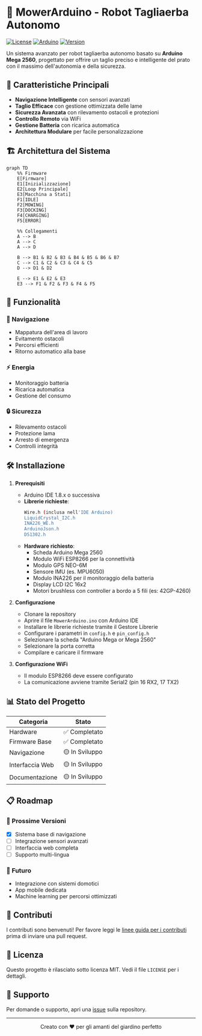 # 🤖 MowerArduino - Robot Tagliaerba Autonomo

[![License](https://img.shields.io/badge/License-MIT-blue.svg)](https://opensource.org/licenses/MIT)
[![Arduino](https://img.shields.io/badge/Arduino%20Mega%202560-Compatible-00979D?logo=arduino)](https://store.arduino.cc/products/arduino-mega-2560-rev3)
[![Version](https://img.shields.io/badge/Version-0.0.1-blue)](https://github.com/evlas/MowerArduino)

Un sistema avanzato per robot tagliaerba autonomo basato su **Arduino Mega 2560**, progettato per offrire un taglio preciso e intelligente del prato con il massimo dell'autonomia e della sicurezza.

## 🌟 Caratteristiche Principali

- **Navigazione Intelligente** con sensori avanzati
- **Taglio Efficace** con gestione ottimizzata delle lame
- **Sicurezza Avanzata** con rilevamento ostacoli e protezioni
- **Controllo Remoto** via WiFi
- **Gestione Batteria** con ricarica automatica
- **Architettura Modulare** per facile personalizzazione

## 🏗 Architettura del Sistema

```mermaid
graph TD
    %% Firmware
    E[Firmware]
    E1[Inizializzazione]
    E2[Loop Principale]
    E3[Macchina a Stati]
    F1[IDLE]
    F2[MOWING]
    F3[DOCKING]
    F4[CHARGING]
    F5[ERROR]
    
    %% Collegamenti
    A --> B
    A --> C
    A --> D
    
    B --> B1 & B2 & B3 & B4 & B5 & B6 & B7
    C --> C1 & C2 & C3 & C4 & C5
    D --> D1 & D2
    
    E --> E1 & E2 & E3
    E3 --> F1 & F2 & F3 & F4 & F5
```

## 🚀 Funzionalità

### 🧭 Navigazione
- Mappatura dell'area di lavoro
- Evitamento ostacoli
- Percorsi efficienti
- Ritorno automatico alla base

### ⚡ Energia
- Monitoraggio batteria
- Ricarica automatica
- Gestione del consumo

### 🔒 Sicurezza
- Rilevamento ostacoli
- Protezione lama
- Arresto di emergenza
- Controlli integrità

## 🛠 Installazione

1. **Prerequisiti**
   - Arduino IDE 1.8.x o successiva
   - **Librerie richieste**:
     ```bash
     Wire.h (inclusa nell'IDE Arduino)
     LiquidCrystal_I2C.h
     INA226_WE.h
     ArduinoJson.h
     DS1302.h
     ```
   - **Hardware richiesto**:
     - Scheda Arduino Mega 2560
     - Modulo WiFi ESP8266 per la connettività
     - Modulo GPS NEO-6M
     - Sensore IMU (es. MPU6050)
     - Modulo INA226 per il monitoraggio della batteria
     - Display LCD I2C 16x2
     - Motori brushless con controller a bordo a 5 fili (es: 42GP-4260)

2. **Configurazione**
   - Clonare la repository
   - Aprire il file `MowerArduino.ino` con Arduino IDE
   - Installare le librerie richieste tramite il Gestore Librerie
   - Configurare i parametri in `config.h` e `pin_config.h`
   - Selezionare la scheda "Arduino Mega or Mega 2560"
   - Selezionare la porta corretta
   - Compilare e caricare il firmware

3. **Configurazione WiFi**
   - Il modulo ESP8266 deve essere configurato
   - La comunicazione avviene tramite Serial2 (pin 16 RX2, 17 TX2)

## 📊 Stato del Progetto

| Categoria | Stato |
|-----------|-------|
| Hardware | ✅ Completato |
| Firmware Base | ✅ Completato |
| Navigazione | 🟡 In Sviluppo |
| Interfaccia Web | 🟡 In Sviluppo |
| Documentazione | 🟡 In Sviluppo |

## 📋 Roadmap

### 🎯 Prossime Versioni
- [x] Sistema base di navigazione
- [ ] Integrazione sensori avanzati
- [ ] Interfaccia web completa
- [ ] Supporto multi-lingua

### 🔮 Futuro
- Integrazione con sistemi domotici
- App mobile dedicata
- Machine learning per percorsi ottimizzati

## 🤝 Contributi

I contributi sono benvenuti! Per favore leggi le [linee guida per i contributi](CONTRIBUTING.md) prima di inviare una pull request.

## 📄 Licenza

Questo progetto è rilasciato sotto licenza MIT. Vedi il file `LICENSE` per i dettagli.

## 🙋 Supporto

Per domande o supporto, apri una [issue](https://github.com/tu-utente/MowerArduino/issues) sulla repository.

---

<div align="center">
  Creato con ❤️ per gli amanti del giardino perfetto
</div>
